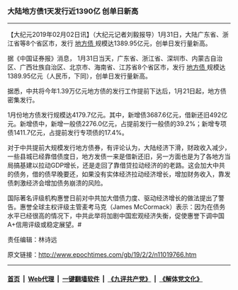 ### 大陆地方债1天发行近1390亿 创单日新高
------------------------

<p>
 【大纪元2019年02月02日讯】（大纪元记者刘毅报导）1月31日，大陆广东省、浙江省等8个省区市，发行
 <a href="http://www.epochtimes.com/gb/tag/%E5%9C%B0%E6%96%B9%E5%80%BA.html">
  地方债
 </a>
 规模达1389.95亿元，创单日发行量新高。
</p>
<p>
 据《中国证券报》消息， 1月31日当天，广东省、浙江省、深圳市、内蒙古自治区、广西壮族自治区、北京市、海南省、江苏省8个省区市，发行
 <a href="http://www.epochtimes.com/gb/tag/%E5%9C%B0%E6%96%B9%E5%80%BA.html">
  地方债
 </a>
 规模达1389.95亿元（人民币，下同），创单日发行量新高。
</p>
<p>
 据悉，中共将今年1.39万亿元地方债的发行工作提前下达后，1月21日起，地方债密集发行。
</p>
<p>
 1月份地方债发行规模达4179.7亿元。其中，新增债3687.6亿元，借新还旧492亿元。新增债中，新增一般债2276.0亿元，占提前发行一般债的39.2%；新增专项债1411.7亿元，占提前发行专项债的17.4%。
</p>
<p>
 对于中共提前大规模发行地方债券，有评论认为，大陆经济下滑，财政收入减少，一些县城已经靠借债度日，地方发债一来是借新还旧，另一方面也是为了各地方当局搞基建以拉动GDP增长，还是走回了靠借贷拉动经济的的老路。这会加大中共的债务，借的债早晚要还，如果没有实体经济拉动经济增长，增加财务收入，靠发债刺激经济会增加债务崩溃的风险。
</p>
<p>
 国际著名评级机构惠誉日前对中共加大借债力度、驱动经济增长的做法提出了警告。惠誉全球主权评级主管麦考马克（James McCormack）表示：因为在债务水平已经很高的情况下，中共此举将加剧中国宏观经济失衡，促使惠誉下调中国A+信用评级或稳定展望。#
</p>
<p>
 责任编辑：林诗远
</p>

原文链接：http://www.epochtimes.com/gb/19/2/2/n11019766.htm


------------------------
#### [首页](https://github.com/gfw-breaker/banned-news/blob/master/README.md) &nbsp;|&nbsp; [Web代理](https://github.com/labour-camp/helloworld) &nbsp;|&nbsp; [一键翻墙软件](https://github.com/gfw-breaker/nogfw/blob/master/README.md) &nbsp;|&nbsp; [《九评共产党》](https://github.com/gfw-breaker/9ping.md/blob/master/README.md#九评之一评共产党是什么) &nbsp;|&nbsp; [《解体党文化》](https://github.com/gfw-breaker/jtdwh.md/blob/master/README.md#绪论)


